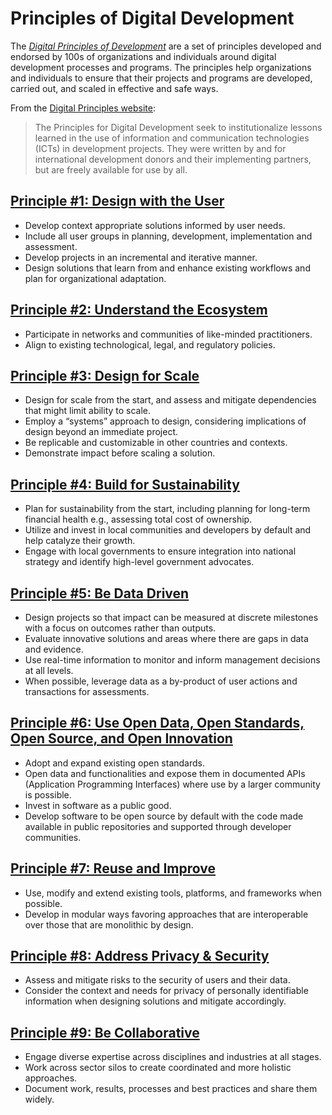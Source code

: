 # Principles of Digital Development



The [_Digital Principles of Development_](http://digitalprinciples.org/) are a set of principles developed and endorsed by 100s of organizations and individuals around digital development processes and programs. The principles help organizations and individuals to ensure that their projects and programs are developed, carried out, and scaled in effective and safe ways.

From the [Digital Principles website](http://digitalprinciples.org/):

> The Principles for Digital Development seek to institutionalize lessons learned in the use of information and communication technologies \(ICTs\) in development projects. They were written by and for international development donors and their implementing partners, but are freely available for use by all.

## [Principle \#1: Design with the User](http://digitalprinciples.org/design-with-the-user/)

* Develop context appropriate solutions informed by user needs.
* Include all user groups in planning, development, implementation and assessment.
* Develop projects in an incremental and iterative manner.
* Design solutions that learn from and enhance existing workflows and plan for organizational adaptation.

## [Principle \#2: Understand the Ecosystem](http://digitalprinciples.org/understand-the-existing-ecosystem/)

* Participate in networks and communities of like-minded practitioners.
* Align to existing technological, legal, and regulatory policies.

## [Principle \#3: Design for Scale](http://digitalprinciples.org/design-for-scale/)

* Design for scale from the start, and assess and mitigate dependencies that might limit ability to scale.
* Employ a “systems” approach to design, considering implications of design beyond an immediate project.
* Be replicable and customizable in other countries and contexts.
* Demonstrate impact before scaling a solution.

## [Principle \#4: Build for Sustainability](http://digitalprinciples.org/build-for-sustainability/)

* Plan for sustainability from the start, including planning for long-term financial health e.g., assessing total cost of ownership.
* Utilize and invest in local communities and developers by default and help catalyze their growth.
* Engage with local governments to ensure integration into national strategy and identify high-level government advocates.

## [Principle \#5: Be Data Driven](http://digitalprinciples.org/be-data-driven/)

* Design projects so that impact can be measured at discrete milestones with a focus on outcomes rather than outputs.
* Evaluate innovative solutions and areas where there are gaps in data and evidence.
* Use real-time information to monitor and inform management decisions at all levels.
* When possible, leverage data as a by-product of user actions and transactions for assessments.

## [Principle \#6: Use Open Data, Open Standards, Open Source, and Open Innovation](http://digitalprinciples.org/use-open-standards-open-data-open-source-and-open-innovation/)

* Adopt and expand existing open standards.
* Open data and functionalities and expose them in documented APIs \(Application Programming Interfaces\) where use by a larger community is possible.
* Invest in software as a public good.
* Develop software to be open source by default with the code made available in public repositories and supported through developer communities.

## [Principle \#7: Reuse and Improve](http://digitalprinciples.org/reuse-and-improve/)

* Use, modify and extend existing tools, platforms, and frameworks when possible.
* Develop in modular ways favoring approaches that are interoperable over those that are monolithic by design.

## [Principle \#8: Address Privacy & Security](http://digitalprinciples.org/address-privacy-security/)

* Assess and mitigate risks to the security of users and their data.
* Consider the context and needs for privacy of personally identifiable information when designing solutions and mitigate accordingly.

## [Principle \#9: Be Collaborative](http://digitalprinciples.org/be-collaborative/)

* Engage diverse expertise across disciplines and industries at all stages.
* Work across sector silos to create coordinated and more holistic approaches.
* Document work, results, processes and best practices and share them widely.